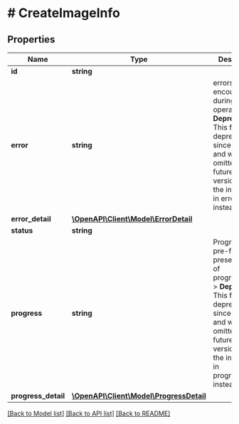 # # CreateImageInfo

## Properties

Name | Type | Description | Notes
------------ | ------------- | ------------- | -------------
**id** | **string** |  | [optional]
**error** | **string** | errors encountered during the operation.   &gt; **Deprecated**: This field is deprecated since API v1.4, and will be omitted in a future API version. Use the information in errorDetail instead. | [optional]
**error_detail** | [**\OpenAPI\Client\Model\ErrorDetail**](ErrorDetail.md) |  | [optional]
**status** | **string** |  | [optional]
**progress** | **string** | Progress is a pre-formatted presentation of progressDetail.   &gt; **Deprecated**: This field is deprecated since API v1.8, and will be omitted in a future API version. Use the information in progressDetail instead. | [optional]
**progress_detail** | [**\OpenAPI\Client\Model\ProgressDetail**](ProgressDetail.md) |  | [optional]

[[Back to Model list]](../../README.md#models) [[Back to API list]](../../README.md#endpoints) [[Back to README]](../../README.md)
